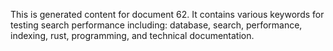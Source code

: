 This is generated content for document 62. It contains various keywords for testing search performance including: database, search, performance, indexing, rust, programming, and technical documentation.